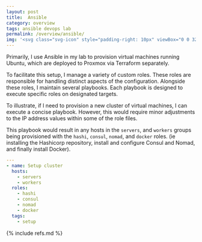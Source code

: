 ```yaml
---
layout: post
title:  Ansible
category: overview
tags: ansible devops lab
permalink: /overview/ansible/
img: '<svg class="svg-icon" style="padding-right: 10px" viewBox="0 0 32 32" xmlns="http://www.w3.org/2000/svg"><path d="M14.156 15.297l6.25 4.927-4.141-10.214zM16 0c-8.839 0-16 7.161-16 16s7.161 16 16 16c8.839 0 16-7.161 16-16s-7.161-16-16-16zM23.729 23.073c-0.016 0.63-0.536 1.125-1.167 1.109-0.313 0-0.552-0.12-0.885-0.391l-8.255-6.667-2.771 6.938h-2.396l6.995-16.807c0.167-0.422 0.568-0.693 1.021-0.677 0.432-0.016 0.839 0.25 0.99 0.677l6.365 15.323c0.057 0.151 0.104 0.313 0.104 0.464 0 0.010 0 0.010 0 0.031z"/></svg>'
---
```


Primarily, I use Ansible in my lab to provision virtual machines running Ubuntu, which are deployed to Proxmox via Terraform separately.

To facilitate this setup, I manage a variety of custom roles. These roles are responsible for handling distinct aspects of the configuration. Alongside these roles, I maintain several playbooks. Each playbook is designed to execute specific roles on designated targets.

To illustrate, if I need to provision a new cluster of virtual machines, I can execute a concise playbook. However, this would require minor adjustments to the IP address values within some of the role files.

This playbook would result in any hosts in the `servers`, and `workers` groups
being provisioned with the `hashi`, `consul`, `nomad`, and `docker` roles. (ie 
installing the Hashicorp repository, install and configure Consul and Nomad, and finally install Docker).

```yml
---
- name: Setup cluster
  hosts:
    - servers
    - workers
  roles:
    - hashi
    - consul
    - nomad
    - docker
  tags:
    - setup
```

{% include refs.md %}